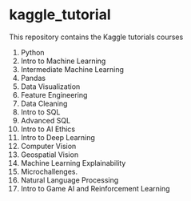 # kaggle_tutorial
This repository contains the Kaggle tutorials courses
1. Python
2. Intro to Machine Learning
3. Intermediate Machine Learning
4. Pandas
5. Data Visualization
6. Feature Engineering
7. Data Cleaning
8. Intro to SQL
9. Advanced SQL
10. Intro to AI Ethics
11. Intro to Deep Learning
12. Computer Vision
13. Geospatial Vision
14. Machine Learning Explainability
15. Microchallenges.
16. Natural Language Processing
17. Intro to Game AI and Reinforcement Learning
